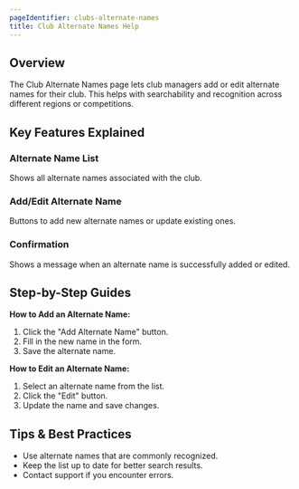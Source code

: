 ```yaml
---
pageIdentifier: clubs-alternate-names
title: Club Alternate Names Help
---
```


## Overview
The Club Alternate Names page lets club managers add or edit alternate names for their club. This helps with searchability and recognition across different regions or competitions.

## Key Features Explained
### Alternate Name List
Shows all alternate names associated with the club.

### Add/Edit Alternate Name
Buttons to add new alternate names or update existing ones.

### Confirmation
Shows a message when an alternate name is successfully added or edited.

## Step-by-Step Guides
**How to Add an Alternate Name:**
1. Click the "Add Alternate Name" button.
2. Fill in the new name in the form.
3. Save the alternate name.

**How to Edit an Alternate Name:**
1. Select an alternate name from the list.
2. Click the "Edit" button.
3. Update the name and save changes.

## Tips & Best Practices
- Use alternate names that are commonly recognized.
- Keep the list up to date for better search results.
- Contact support if you encounter errors.
